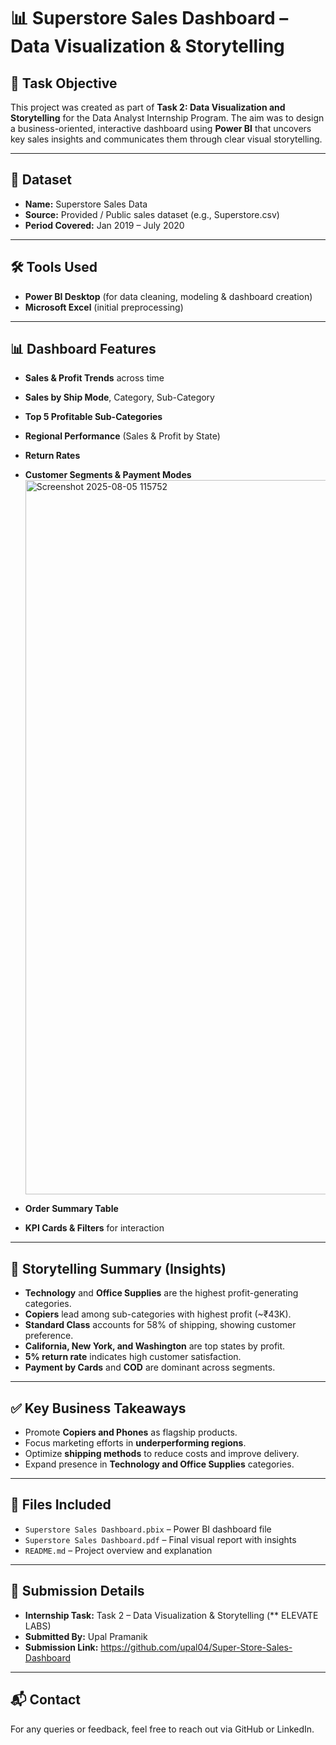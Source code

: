 # 📊 Superstore Sales Dashboard – Data Visualization & Storytelling

## 🎯 Task Objective
This project was created as part of **Task 2: Data Visualization and Storytelling** for the Data Analyst Internship Program. The aim was to design a business-oriented, interactive dashboard using **Power BI** that uncovers key sales insights and communicates them through clear visual storytelling.

---

## 📁 Dataset
- **Name:** Superstore Sales Data
- **Source:** Provided / Public sales dataset (e.g., Superstore.csv)
- **Period Covered:** Jan 2019 – July 2020

---

## 🛠 Tools Used
- **Power BI Desktop** (for data cleaning, modeling & dashboard creation)
- **Microsoft Excel** (initial preprocessing)

---

## 📊 Dashboard Features
- **Sales & Profit Trends** across time
- **Sales by Ship Mode**, Category, Sub-Category
- **Top 5 Profitable Sub-Categories**
- **Regional Performance** (Sales & Profit by State)
- **Return Rates**
- **Customer Segments & Payment Modes**
  <img width="1988" height="1143" alt="Screenshot 2025-08-05 115752" src="https://github.com/user-attachments/assets/0f8ac6ad-e479-4fb9-b0c7-d4a49ef942e6" />

- **Order Summary Table**
- **KPI Cards & Filters** for interaction

---

## 📖 Storytelling Summary (Insights)
- **Technology** and **Office Supplies** are the highest profit-generating categories.
- **Copiers** lead among sub-categories with highest profit (~₹43K).
- **Standard Class** accounts for 58% of shipping, showing customer preference.
- **California, New York, and Washington** are top states by profit.
- **5% return rate** indicates high customer satisfaction.
- **Payment by Cards** and **COD** are dominant across segments.

---

## ✅ Key Business Takeaways
- Promote **Copiers and Phones** as flagship products.
- Focus marketing efforts in **underperforming regions**.
- Optimize **shipping methods** to reduce costs and improve delivery.
- Expand presence in **Technology and Office Supplies** categories.

---

## 📎 Files Included
- `Superstore Sales Dashboard.pbix` – Power BI dashboard file
- `Superstore Sales Dashboard.pdf` – Final visual report with insights
- `README.md` – Project overview and explanation

---

## 📌 Submission Details
- **Internship Task:** Task 2 – Data Visualization & Storytelling (** ELEVATE LABS)
- **Submitted By:** Upal Pramanik
- **Submission Link:** https://github.com/upal04/Super-Store-Sales-Dashboard

---

## 📬 Contact
For any queries or feedback, feel free to reach out via GitHub or LinkedIn.
